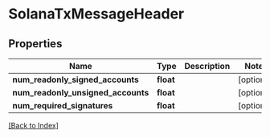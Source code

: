 # SolanaTxMessageHeader

## Properties

Name | Type | Description | Notes
------------ | ------------- | ------------- | -------------
**num_readonly_signed_accounts** | **float** |  | [optional]
**num_readonly_unsigned_accounts** | **float** |  | [optional]
**num_required_signatures** | **float** |  | [optional]

[[Back to Index]](../index.md)
